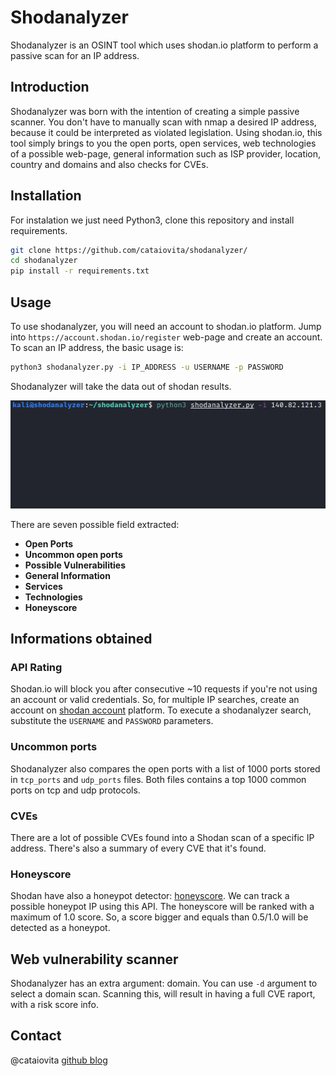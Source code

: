 # Shodanalyzer
Shodanalyzer is an OSINT tool which uses shodan.io platform to perform a passive scan for an IP address.

## Introduction
Shodanalyzer was born with the intention of creating a simple passive scanner. You don't have to manually scan with nmap a desired IP address, because it could be interpreted as violated legislation. Using shodan.io, this tool simply brings to you the open ports, open services, web technologies of a possible web-page, general information such as ISP provider, location, country and domains and also checks for CVEs.

## Installation

For instalation we just need Python3, clone this repository and install requirements.

```bash
git clone https://github.com/cataiovita/shodanalyzer/
cd shodanalyzer
pip install -r requirements.txt
```

## Usage

To use shodanalyzer, you will need an account to shodan.io platform. Jump into ```https://account.shodan.io/register``` web-page and create an account.
To scan an IP address, the basic usage is:

```bash
python3 shodanalyzer.py -i IP_ADDRESS -u USERNAME -p PASSWORD
```

Shodanalyzer will take the data out of shodan results. 

   ![runshodanalyzer](shodanalyzer_run.gif)

There are seven possible field extracted:
 + **Open Ports**  
 + **Uncommon open ports** 
 + **Possible Vulnerabilities**
 + **General Information**
 + **Services**
 + **Technologies**
 + **Honeyscore**

## Informations obtained

### API Rating

Shodan.io will block you after consecutive ~10 requests if you're not using an account or valid credentials. So, for multiple IP searches, create an account on [shodan account](https://account.shodan.io/login) platform. To execute a shodanalyzer search, substitute the ``USERNAME`` and ``PASSWORD`` parameters. 

### Uncommon ports

Shodanalyzer also compares the open ports with a list of 1000 ports stored in ``tcp_ports`` and ``udp_ports`` files. Both files contains a top 1000 common ports on tcp and udp protocols.

### CVEs

There are a lot of possible CVEs found into a Shodan scan of a specific IP address. There's also a summary of every CVE that it's found. 

### Honeyscore

Shodan have also a honeypot detector: [honeyscore](https://honeyscore.shodan.io/). We can track a possible honeypot IP using this API. The honeyscore will be ranked with a maximum of 1.0 score. So, a score bigger and equals than 0.5/1.0 will be detected as a honeypot.

## Web vulnerability scanner

Shodanalyzer has an extra argument: domain. You can use ``-d`` argument to select a domain scan. Scanning this, will result in having a full CVE raport, with a risk score info.

## Contact

@cataiovita
[github blog]([https://cataiovita.github.io/)
